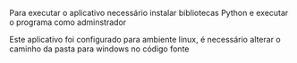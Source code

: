 

Para executar o aplicativo necessário instalar bibliotecas Python e executar o programa como adminstrador

Este aplicativo foi configurado para ambiente linux, é necessário alterar o caminho da pasta para windows no código fonte
